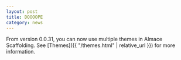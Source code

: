 ```yaml
---
layout: post
title: DOOOOPE
category: news
---
```


From version 0.0.31, you can now use multiple themes in Almace Scaffolding. See [Themes]({{ "/themes.html" | relative_url }}) for more information.

